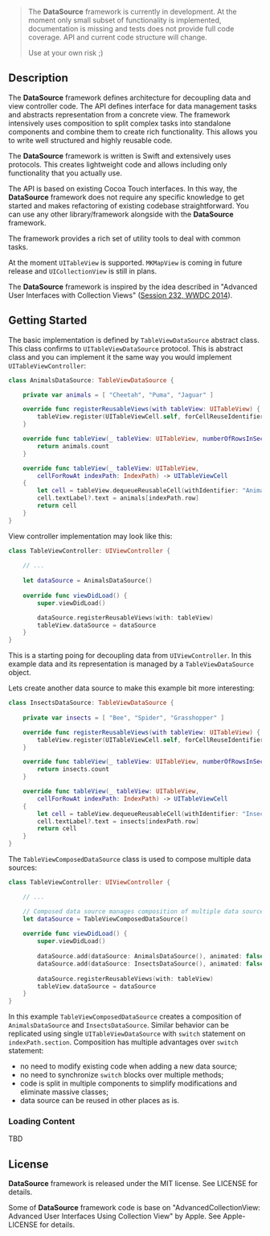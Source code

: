 
> The **DataSource** framework is currently in development. At the moment only small subset of functionality is implemented, documentation is missing and tests does not provide full code coverage. API and current code structure will change.
> 
> Use at your own risk ;)

## Description

The **DataSource** framework defines architecture for decoupling data and view controller code. The API defines interface for data management tasks and abstracts representation from a concrete view. The framework intensively uses composition to split complex tasks into standalone components and combine them to create rich functionality. This allows you to write well structured and highly reusable code.

The **DataSource** framework is written is Swift and extensively uses protocols. This creates lightweight code and allows including only functionality that you actually use.

The API is based on existing Cocoa Touch interfaces. In this way, the **DataSource** framework does not require any specific knowledge to get started and makes refactoring of existing codebase straightforward. You can use any other library/framework alongside with the **DataSource** framework.

The framework provides a rich set of utility tools to deal with common tasks.

At the moment `UITableView` is supported. `MKMapView` is coming in future release and `UICollectionView` is still in plans.

The **DataSource** framework is inspired by the idea described in "Advanced User Interfaces with Collection Views" ([Session 232, WWDC 2014](https://developer.apple.com/videos/play/wwdc2014/232/)).

## Getting Started

The basic implementation is defined by `TableViewDataSource` abstract class. This class confirms to `UITableViewDataSource` protocol. This is abstract class and you can implement it the same way you would implement `UITableViewController`:

```swift
class AnimalsDataSource: TableViewDataSource {

    private var animals = [ "Cheetah", "Puma", "Jaguar" ]

    override func registerReusableViews(with tableView: UITableView) {
        tableView.register(UITableViewCell.self, forCellReuseIdentifier: "AnimalCell")
    }

    override func tableView(_ tableView: UITableView, numberOfRowsInSection section: Int) -> Int {
        return animals.count
    }

    override func tableView(_ tableView: UITableView,
        cellForRowAt indexPath: IndexPath) -> UITableViewCell
    {
        let cell = tableView.dequeueReusableCell(withIdentifier: "AnimalCell", for: indexPath)
        cell.textLabel?.text = animals[indexPath.row]
        return cell
    }
}
```

View controller implementation may look like this:

```swift
class TableViewController: UIViewController {
    
    // ...
    
    let dataSource = AnimalsDataSource()
    
    override func viewDidLoad() {
        super.viewDidLoad()

        dataSource.registerReusableViews(with: tableView)
        tableView.dataSource = dataSource
    }
}
```

This is a starting poing for decoupling data from `UIViewController`. In this example data and its representation is managed by a `TableViewDataSource` object.

Lets create another data source to make this example bit more interesting:

```swift
class InsectsDataSource: TableViewDataSource {
    
    private var insects = [ "Bee", "Spider", "Grasshopper" ]

    override func registerReusableViews(with tableView: UITableView) {
        tableView.register(UITableViewCell.self, forCellReuseIdentifier: "InsectCell")
    }

    override func tableView(_ tableView: UITableView, numberOfRowsInSection section: Int) -> Int {
        return insects.count
    }

    override func tableView(_ tableView: UITableView,
        cellForRowAt indexPath: IndexPath) -> UITableViewCell
    {
        let cell = tableView.dequeueReusableCell(withIdentifier: "InsectCell", for: indexPath)
        cell.textLabel?.text = insects[indexPath.row]
        return cell
    }
}
```

The `TableViewComposedDataSource` class is used to compose multiple data sources:

```swift
class TableViewController: UIViewController {

    // ...

    // Composed data source manages composition of multiple data sources
    let dataSource = TableViewComposedDataSource()
    
    override func viewDidLoad() {
        super.viewDidLoad()
        
        dataSource.add(dataSource: AnimalsDataSource(), animated: false)
        dataSource.add(dataSource: InsectsDataSource(), animated: false)
        
        dataSource.registerReusableViews(with: tableView)
        tableView.dataSource = dataSource
    }
}
```

In this example `TableViewComposedDataSource` creates a composition of `AnimalsDataSource` and `InsectsDataSource`. Similar behavior can be replicated using single `UITableViewDataSource` with `switch` statement on `indexPath.section`.
Composition has multiple advantages over `switch` statement:
* no need to modify existing code when adding a new data source;
* no need to synchronize `switch` blocks over multiple methods;
* code is split in multiple components to simplify modifications and eliminate massive classes;
* data source can be reused in other places as is.

### Loading Content

TBD

## License

**DataSource** framework is released under the MIT license. See LICENSE for details.

Some of **DataSource** framework code is base on "AdvancedCollectionView: Advanced User Interfaces Using Collection View" by Apple. See Apple-LICENSE for details.
